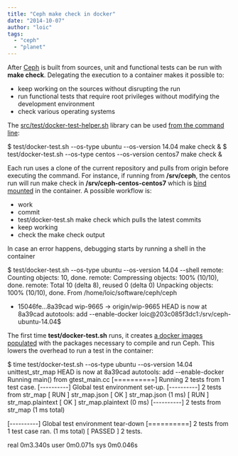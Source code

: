 ```yaml
---
title: "Ceph make check in docker"
date: "2014-10-07"
author: "loic"
tags: 
  - "ceph"
  - "planet"
---
```


After [Ceph](http://ceph.com/) is built from sources, unit and functional tests can be run with **make check**. Delegating the execution to a container makes it possible to:

- keep working on the sources without disrupting the run
- run functional tests that require root privileges without modifying the development environment
- check various operating systems

The [src/test/docker-test-helper.sh](https://github.com/dachary/ceph/commit/241c839ce54131ebf8f40f3623ffd5a186bf6d22#diff-74a0b360984aea2adfc7358e2952c655R222) library can be used [from the command line](https://github.com/dachary/ceph/commit/241c839ce54131ebf8f40f3623ffd5a186bf6d22#diff-e3ca68f782a6113dafc4931d96dd648eR1):

$ test/docker-test.sh --os-type ubuntu --os-version 14.04 make check &
$ test/docker-test.sh --os-type centos --os-version centos7 make check &

Each run uses a clone of the current repository and pulls from origin before executing the command. For instance, if running from **/srv/ceph**, the centos run will run make check in **/srv/ceph-centos-centos7** which is [bind mounted](https://docs.docker.com/userguide/dockervolumes/) in the container. A possible workflow is:

- work
- commit
- test/docker-test.sh make check which pulls the latest commits
- keep working
- check the make check output

In case an error happens, debugging starts by running a shell in the container

$ test/docker-test.sh --os-type ubuntu --os-version 14.04 --shell
remote: Counting objects: 10, done.
remote: Compressing objects: 100% (10/10), done.
remote: Total 10 (delta 8), reused 0 (delta 0)
Unpacking objects: 100% (10/10), done.
From /home/loic/software/ceph/ceph
 + 15046fe...8a39cad wip-9665 -> origin/wip-9665
HEAD is now at 8a39cad autotools: add --enable-docker
loic@203c085f3dc1:/srv/ceph-ubuntu-14.04$

The first time **test/docker-test.sh** runs, it creates [a docker images populated](https://github.com/dachary/ceph/commit/241c839ce54131ebf8f40f3623ffd5a186bf6d22#diff-74a0b360984aea2adfc7358e2952c655R99) with the packages necessary to compile and run Ceph. This lowers the overhead to run a test in the container:

$ time test/docker-test.sh --os-type ubuntu --os-version 14.04 unittest\_str\_map
HEAD is now at 8a39cad autotools: add --enable-docker
Running main() from gtest\_main.cc
\[==========\] Running 2 tests from 1 test case.
\[----------\] Global test environment set-up.
\[----------\] 2 tests from str\_map
\[ RUN      \] str\_map.json
\[       OK \] str\_map.json (1 ms)
\[ RUN      \] str\_map.plaintext
\[       OK \] str\_map.plaintext (0 ms)
\[----------\] 2 tests from str\_map (1 ms total)

\[----------\] Global test environment tear-down
\[==========\] 2 tests from 1 test case ran. (1 ms total)
\[  PASSED  \] 2 tests.

real	0m3.340s
user	0m0.071s
sys	0m0.046s

